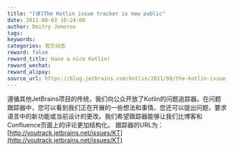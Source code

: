 ```yaml
---
title: "[译]The Kotlin issue tracker is now public"
date: 2011-08-03 10:24:00
author: Dmitry Jemerov
tags:
keywords:
categories: 官方动态
reward: false
reward_title: Have a nice Kotlin!
reward_wechat:
reward_alipay:
source_url: https://blog.jetbrains.com/kotlin/2011/08/the-kotlin-issue-tracker-is-now-public/
---
```


遵循其他JetBrains项目的传统，我们向公众开放了Kotlin的问题追踪器。在问题跟踪器中，您可以看到我们正在开展的一些想法和事情，您还可以提出问题，要求语言中的新功能或当前设计的更改。我们希望跟踪器能够让我们比博客和Confluence页面上的评论更加结构化。
跟踪器的URL为： [http://youtrack.jetbrains.net/issues/KT](http://youtrack.jetbrains.net/issues/KT) 
